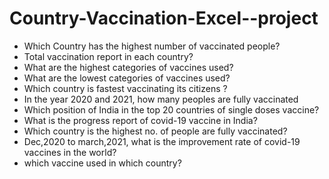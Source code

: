 # Country-Vaccination-Excel--project
* Which Country has the highest number of vaccinated people?
* Total vaccination report in each country?
* What are the highest categories of vaccines used?
* What are the lowest categories of vaccines used? 
* Which country is fastest vaccinating its citizens ?
* In the year 2020 and 2021, how many peoples are fully vaccinated
* Which position of India in the top 20 countries of single doses vaccine?
* What is the progress report of covid-19 vaccine in India?
* Which country is the highest no. of people are fully vaccinated?
* Dec,2020 to march,2021, what is the improvement rate of covid-19 vaccines in the world?
* which vaccine used in which country?
